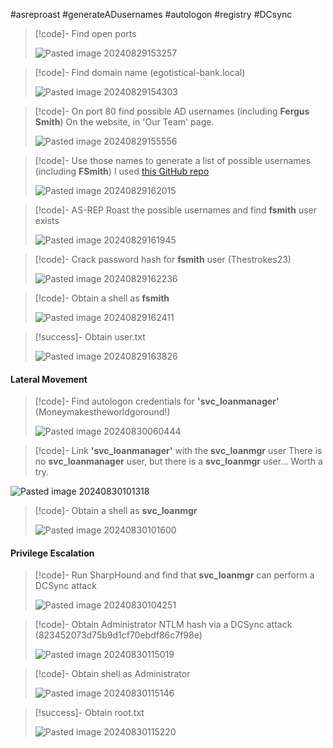 #asreproast #generateADusernames #autologon #registry #DCsync

>[!code]- Find open ports
>
>![Pasted image 20240829153257](/Images/Pasted%20image%2020240829153257.png)

>[!code]- Find domain name (egotistical-bank.local)
>
>![Pasted image 20240829154303](/Images/Pasted%20image%2020240829154303.png)

>[!code]- On port 80 find possible AD usernames (including **Fergus Smith**)
>On the website, in 'Our Team' page.
>
>![Pasted image 20240829155556](/Images/Pasted%20image%2020240829155556.png)

>[!code]- Use those names to generate a list of possible usernames (including **FSmith**)
>I used [this GitHub repo](https://github.com/w0Tx/generate-ad-username)
>
>![Pasted image 20240829162015](/Images/Pasted%20image%2020240829162015.png)

>[!code]- AS-REP Roast the possible usernames and find **fsmith** user exists
>
>![Pasted image 20240829161945](/Images/Pasted%20image%2020240829161945.png)

>[!code]- Crack password hash for **fsmith** user (Thestrokes23)
>
>![Pasted image 20240829162236](/Images/Pasted%20image%2020240829162236.png)

>[!code]- Obtain a shell as **fsmith**
>
>![Pasted image 20240829162411](/Images/Pasted%20image%2020240829162411.png)

>[!success]- Obtain user.txt
>
>![Pasted image 20240829163826](/Images/Pasted%20image%2020240829163826.png)
#### Lateral Movement

>[!code]- Find autologon credentials for **'svc_loanmanager'** (Moneymakestheworldgoround!)
>
>![Pasted image 20240830060444](/Images/Pasted%20image%2020240830060444.png)

>[!code]- Link **'svc_loanmanager'** with the **svc_loanmgr** user
>There is no **svc_loanmanager** user, but there is a **svc_loanmgr** user... Worth a try.
>
![Pasted image 20240830101318](/Images/Pasted%20image%2020240830101318.png)

>[!code]- Obtain a shell as **svc_loanmgr**
>
>![Pasted image 20240830101600](/Images/Pasted%20image%2020240830101600.png)
#### Privilege Escalation

>[!code]- Run SharpHound and find that **svc_loanmgr** can perform a DCSync attack
>
>![Pasted image 20240830104251](/Images/Pasted%20image%2020240830104251.png)

>[!code]- Obtain Administrator NTLM hash via a DCSync attack (823452073d75b9d1cf70ebdf86c7f98e)
>
>![Pasted image 20240830115019](/Images/Pasted%20image%2020240830115019.png)

>[!code]- Obtain shell as Administrator
>
>![Pasted image 20240830115146](/Images/Pasted%20image%2020240830115146.png)

>[!success]- Obtain root.txt
>
>![Pasted image 20240830115220](/Images/Pasted%20image%2020240830115220.png)




